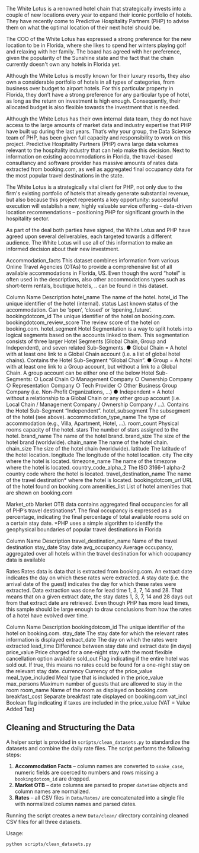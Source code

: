 The White Lotus is a renowned hotel chain that strategically invests into a couple of new
locations every year to expand their iconic portfolio of hotels. They have recently come to
Predictive Hospitality Partners (PHP) to advise them on what the optimal location of their next
hotel should be.

The COO of the White Lotus has expressed a strong preference for the new location to be in
Florida, where she likes to spend her winters playing golf and relaxing with her family. The board
has agreed with her preference, given the popularity of the Sunshine state and the fact that the
chain currently doesn't own any hotels in Florida yet.

Although the White Lotus is mostly known for their luxury resorts, they also own a considerable
portfolio of hotels in all types of categories, from business over budget to airport hotels. For this
particular property in Florida, they don’t have a strong preference for any particular type of hotel,
as long as the return on investment is high enough. Consequently, their allocated budget is also
flexible towards the investment that is needed.

Although the White Lotus has their own internal data team, they do not have access to the large
amounts of market data and industry expertise that PHP have built up during the last years. That’s
why your group, the Data Science team of PHP, has been given full capacity and responsibility to
work on this project. Predictive Hospitality Partners (PHP) owns large data volumes relevant to
the hospitality industry that can help make this decision. Next to information on existing
accommodations in Florida, the travel-based consultancy and software provider has massive
amounts of rates data extracted from booking.com, as well as aggregated final occupancy data
for the most popular travel destinations in the state.

The White Lotus is a strategically vital client for PHP, not only due to the firm's existing portfolio of
hotels that already generate substantial revenue, but also because this project represents a key
opportunity: successful execution will establish a new, highly valuable service offering –
data-driven location recommendations – positioning PHP for significant growth in the hospitality
sector.

As part of the deal both parties have signed, the White Lotus and PHP have agreed upon several
deliverables, each targeted towards a different audience. The White Lotus will use all of this
information to make an informed decision about their new investment.



Accommodation_facts
This dataset combines information from various Online Travel Agencies (OTAs) to provide a
comprehensive list of all available accommodations in Florida, US. Even though the word “hotel”
is often used in the descriptions, also other accommodations types such as short-term rentals,
boutique hotels, .. can be found in this dataset.

Column Name Description
hotel_name The name of the hotel.
hotel_id The unique identifier of the hotel (internal).
status Last known status of the accommodation. Can be ‘open’, ‘closed’ or
‘opening_future’.
bookingdotcom_id The unique identifier of the hotel on booking.com.
bookingdotcom_review_score The review score of the hotel on booking.com.
hotel_segment Hotel Segmentation is a way to split hotels into logical segments
based on the accounts linked to them. This segmentation consists
of three larger Hotel Segments (Global Chain, Group and
Independent), and seven related Sub-Segments.
● Global Chain = A hotel with at least one link to a Global
Chain account (i.e. a list of global hotel chains). Contains the
Hotel Sub-Segment “Global Chain”.
● Group = A hotel with at least one link to a Group account,
but without a link to a Global Chain. A group account can be
either one of the below Hotel Sub-Segments:
○ Local Chain
○ Management Company
○ Ownership Company
○ Representation Company
○ Tech Provider
○ Other Business Group Company (i.e. Non-Profit
Organizations, ...)
● Independent = A hotel without a relationship to a Global
Chain or any other group account (i.e. Local Chain /
Management Company / Ownership Company / ...).
Contains the Hotel Sub-Segment “Independent”.
hotel_subsegment The subsegment of the hotel (see above).
accommodation_type_name The type of accommodation (e.g., Villa, Apartment, Hotel, ...).
room_count Physical rooms capacity of the hotel.
stars The number of stars assigned to the hotel.
brand_name The name of the hotel brand.
brand_size The size of the hotel brand (worldwide).
chain_name The name of the hotel chain.
chain_size The size of the hotel chain (worldwide).
latitude The latitude of the hotel location.
longitude The longitude of the hotel location.
city The city where the hotel is located.
timezone_name The name of the timezone where the hotel is located.
country_code_alpha_2 The ISO 3166-1 alpha-2 country code where the hotel is located.
travel_destination_name The name of the travel destination* where the hotel is located.
bookingdotcom_url URL of the hotel found on booking.com
amenities_list List of hotel amenities that are shown on booking.com


Market_otb
Market OTB data contains aggregated final occupancies for all of PHP’s travel destinations*. The
final occupancy is expressed as a percentage, indicating the final percentage of total available
rooms sold on a certain stay date.
*PHP uses a simple algorithm to identify the geophysical boundaries of popular travel
destinations in Florida

Column Name Description
travel_destination_name Name of the travel destination
stay_date Stay date
avg_occupancy Average occupancy, aggregated over all hotels within the travel
destination for which occupancy data is available


Rates
Rates data is data that is extracted from booking.com. An extract date indicates the day on which
these rates were extracted. A stay date (i.e. the arrival date of the guest) indicates the day for
which these rates were extracted. Data extraction was done for lead time 1, 3, 7, 14 and 28. That
means that on a given extract date, the stay dates 1, 3, 7, 14 and 28 days out from that extract
date are retrieved. Even though PHP has more lead times, this sample should be large enough to
draw conclusions from how the rates of a hotel have evolved over time.

Column Name Description
bookingdotcom_id The unique identifier of the hotel on booking.com.
stay_date The stay date for which the relevant rates information is displayed
extract_date The day on which the rates were extracted
lead_time Difference between stay date and extract date (in days)
price_value Price charged for a one-night stay with the most flexible cancellation
option available
sold_out Flag indicating if the entire hotel was sold out. If true, this means no rates
could be found for a one-night stay on the relevant stay date.
currency Currency of the price_value
meal_type_included Meal type that is included in the price_value
max_persons Maximum number of guests that are allowed to stay in the room
room_name Name of the room as displayed on booking.com
breakfast_cost Separate breakfast rate displayed on booking.com
vat_incl Boolean flag indicating if taxes are included in the price_value (VAT =
Value Added Tax)

## Cleaning and Structuring the Data

A helper script is provided in `scripts/clean_datasets.py` to standardize the datasets and
combine the daily rate files. The script performs the following steps:

1. **Accommodation Facts** – column names are converted to `snake_case`, numeric fields
   are coerced to numbers and rows missing a `bookingdotcom_id` are dropped.
2. **Market OTB** – date columns are parsed to proper `datetime` objects and column
   names are normalized.
3. **Rates** – all CSV files in `Data/Rates/` are concatenated into a single file with
   normalized column names and parsed dates.

Running the script creates a new `Data/clean/` directory containing cleaned CSV files for
all three datasets.

Usage:
```bash
python scripts/clean_datasets.py
```
